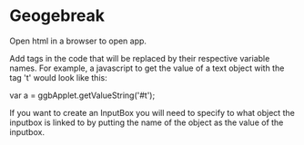 # Geogebreak
Open html in a browser to open app.

Add tags in the code that will be replaced by their respective variable names. For example, a javascript to get the value of a text object with the tag 't' would look like this:

var a = ggbApplet.getValueString('#t');

If you want to create an InputBox you will need to specify to what object the inputbox is linked to by putting the name of the object as the value of the inputbox.


